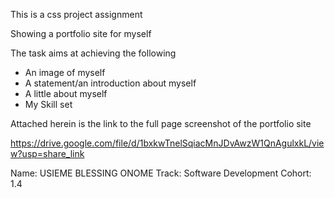 This is a css project assignment

Showing a portfolio site for myself

The task aims at achieving the following
- An image of myself
- A statement/an introduction about myself
- A little about myself
- My Skill set

Attached herein is the link to the full page screenshot of the portfolio site

https://drive.google.com/file/d/1bxkwTnelSqiacMnJDvAwzW1QnAgulxkL/view?usp=share_link


Name: USIEME BLESSING ONOME Track: Software Development Cohort: 1.4